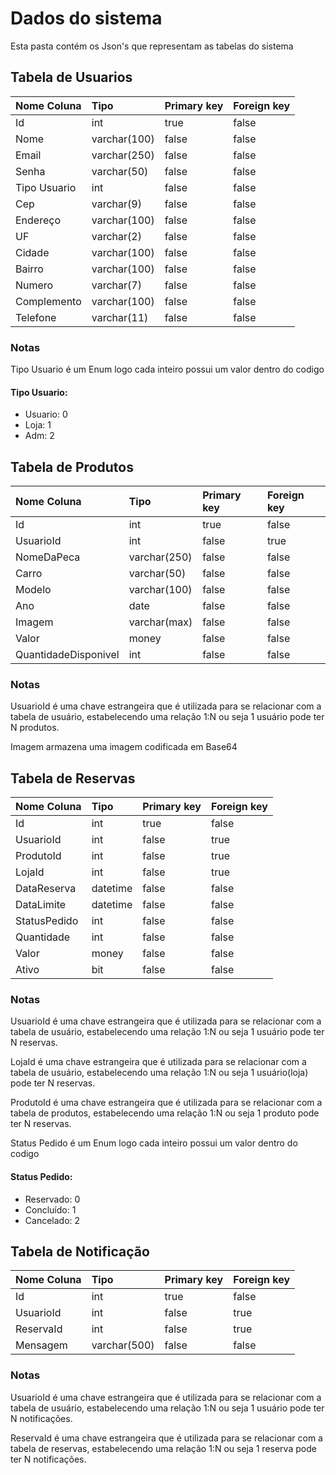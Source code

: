 # Dados do sistema

Esta pasta contém os Json's que representam as tabelas do sistema

## Tabela de Usuarios

| Nome Coluna | Tipo | Primary key | Foreign key |
| :---  |     :---      |  :--- | :---   |
| Id | int | true   | false |
| Nome | varchar(100)  | false     | false |
| Email | varchar(250) | false | false |
| Senha | varchar(50) | false | false |
| Tipo Usuario | int | false | false |
| Cep | varchar(9) | false | false |
| Endereço | varchar(100) | false | false |
| UF | varchar(2) | false | false |
| Cidade | varchar(100) | false | false |
| Bairro | varchar(100) | false | false |
| Numero | varchar(7) | false | false |
| Complemento | varchar(100) | false | false |
| Telefone | varchar(11) | false | false |

### Notas

Tipo Usuario é um Enum logo cada inteiro possui um valor dentro do codigo

#### Tipo Usuario:
- Usuario: 0
- Loja: 1
- Adm: 2

## Tabela de Produtos

| Nome Coluna | Tipo | Primary key | Foreign key |
| :---  |     :---      |  :--- | :---   |
| Id | int | true   | false |
| UsuarioId | int  | false     | true |
| NomeDaPeca | varchar(250) | false | false |
| Carro | varchar(50) | false | false |
| Modelo | varchar(100) | false | false |
| Ano | date | false | false |
| Imagem | varchar(max) | false | false |
| Valor | money | false | false |
| QuantidadeDisponivel | int | false | false |

### Notas

UsuarioId é uma chave estrangeira que é utilizada para se relacionar com a tabela de usuário, estabelecendo uma relação 1:N ou seja 1 usuário pode ter N produtos.

Imagem armazena uma imagem codificada em Base64

## Tabela de Reservas

| Nome Coluna | Tipo | Primary key | Foreign key |
| :---  |     :---      |  :--- | :---   |
| Id | int | true   | false |
| UsuarioId | int  | false     | true |
| ProdutoId | int | false | true |
| LojaId | int | false | true |
| DataReserva | datetime | false | false |
| DataLimite | datetime | false | false |
| StatusPedido | int | false | false |
| Quantidade | int | false | false |
| Valor | money | false | false |
| Ativo | bit | false | false |

### Notas

UsuarioId é uma chave estrangeira que é utilizada para se relacionar com a tabela de usuário, estabelecendo uma relação 1:N ou seja 1 usuário pode ter N reservas.

LojaId é uma chave estrangeira que é utilizada para se relacionar com a tabela de usuário, estabelecendo uma relação 1:N ou seja 1 usuário(loja) pode ter N reservas.

ProdutoId é uma chave estrangeira que é utilizada para se relacionar com a tabela de produtos, estabelecendo uma relação 1:N ou seja 1 produto pode ter N reservas.

Status Pedido é um Enum logo cada inteiro possui um valor dentro do codigo

#### Status Pedido:
- Reservado: 0
- Concluído: 1
- Cancelado: 2

## Tabela de Notificação

| Nome Coluna | Tipo | Primary key | Foreign key |
| :---  |     :---      |  :--- | :---   |
| Id | int | true   | false |
| UsuarioId | int  | false     | true |
| ReservaId | int | false | true |
| Mensagem | varchar(500) | false | false |

### Notas

UsuarioId é uma chave estrangeira que é utilizada para se relacionar com a tabela de usuário, estabelecendo uma relação 1:N ou seja 1 usuário pode ter N notificações.

ReservaId é uma chave estrangeira que é utilizada para se relacionar com a tabela de reservas, estabelecendo uma relação 1:N ou seja 1 reserva pode ter N notificações.